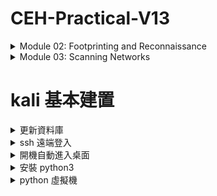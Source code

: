 # CEH-Practical-V13
<details>
  <summary>Module 02: Footprinting and Reconnaissance</summary>

* Lab1: Google Search

| Command | 功能 |
| --- | --- |
| cache: | 顯示 Google 上一次快取的網頁版本 |
| allinurl: | 搜尋網址（URL）中包含所有指定關鍵字的頁面 |
| inurl: | 搜尋網址中包含指定關鍵字的頁面（單一條件） |
| allintitle: | 搜尋網頁標題（title）中含有所有指定關鍵字的頁面 |
| intitle: | 搜尋網頁標題中包含某個關鍵字 |
| inanchor: | 搜尋超連結文字中包含某個關鍵字 |
| allinanchor: | 搜尋超連結（anchor text）中包含所有指定關鍵字的頁面 |
| related: | 找出與某網站相關或類似的網站 |
| info: | 顯示某網站的基本資訊（快取、相似頁面、連結） |
</details>

<details>
  <summary>Module 03: Scanning Networks</summary>

* Lab 1: Host Discovery

```console
nmap -sn -PR [Traget IP Address]
  -sn: disables port scan

  -PR: ARP ping scan
  -PU: UDP ping scan
  -PE: ICMP ECHO ping scan
  -PP: ICMP timestamp ping scan
  -PM: ICMP Address mask ping scan
  -PS: TCP SYN ping scan
  -PA: TCP ACK ping scan
  -PO: IP Protocol ping scan
```

* Lab 2: Port and Service Discovery

```Console
nmap -sT -v [Traget IP Address]
  -v: enables the verbose output (include all hosts and ports in the output)

  -sT: TCP connect/full open scan
  -sS: stealth scan/TCP helf-open scan
  -sX: Xmas scan
  -sM: TCP Maimon scan
  -sA: ACK flag probe scan
  -sU: UDP scan
  -sI: IDLE/IPID Heard scan
  -sY: SCTP INIT scan
  -sZ: SCTP cookie ECHO scan

nmap -sV [Traget IP Address]
  -sV: detects service versions
nmap -A [Traget IP Address]
  -A: enables aggressiv scan
```

* Lab 3: OS Discovery

| System | Time to Live | TCP Size |
| --- | --- | --- |
| Linux | 64 | 5840 |
| FreeBSD | 64 | 65535 |
| OpenBSD | 255 | 16384 |
| Windows | 128 | 65535 bytes to 1 Gigabyte |
| Cisco Routers | 255 | 4128 |
| Solaris | 255 | 8760 |
| AIX | 255 | 16384 |

```Console
nmap -A [Traget IP Address]
  -A: aggressive scan
nmap -O [Traget IP Address]
  -O: OS discovery
nmap --script smb-os-discovery.nse [Traget IP Address]
  --script: specifies the customized script
  smb-os-discovery.nse: attempts to determine the OS, computer name, domain, workgroup, and current time over the SMB protocol (ports 445 or 139)
```

* Lab 4: Scan beyond IDS and Firewall

```Console
nmap -f [Traget IP Address]
  -f: switch is used to split the IP packet into tiny fragment packets
nmap -g 80 [Traget IP Address]
  -g or --source-port: source port manipulation
nmap -mtu 8 [Traget IP Address]
  -mtu: specifies the number of Maximum Transmission Unit (here,8 bytes of packets)
nmap -D RND:10 [Traget IP Address]
  -D: decoy scan
  RND: generates a random and non-reserved IP addresses (here,10)
nmap -sT -Pn --spoof-mac 0 [Traget IP Address]
  --spoof-mac 0: represents randomizing the MAC address
  -sT: TCP connect/full open scan
  -Pn: skip the host discovery
```

* Lab 5: Network Scanning using Verious Scanning Tools

```Console

```
</details>

# kali 基本建置

<details>
  <summary>更新資料庫</summary>

```console
sudo apt update
sudo apt upgrade & sudo apt dist-upgrade
sudo apt autoremove
```
</details>

<details>
  <summary>ssh 遠端登入</summary>

```console
sudo systemctl start ssh
sudo systemctl enable ssh
```
</details>

<details>
  <summary>開機自動進入桌面</summary>

```console
修改文件：sudo nano /etc/lightdm/lightdm.conf
autologin-user=<name>
autologin-user-timeout=0
```
</details>

<details>
  <summary>安裝 python3</summary>

```console
sudo apt-get upgrade python3
sudo apt-get install python3-venv
```
</details>

<details>
  <summary>python 虛擬機</summary>

* 使用user權限設定
```console
mkdir bhp
cd bhp
python3 -m venv venv3
source venv3/bin/activate
pip install lxml
deactivate
```

* 登入虛擬機常用指令
```console
cd bhp
source venv3/bin/activate
deactivate
```
</details>
